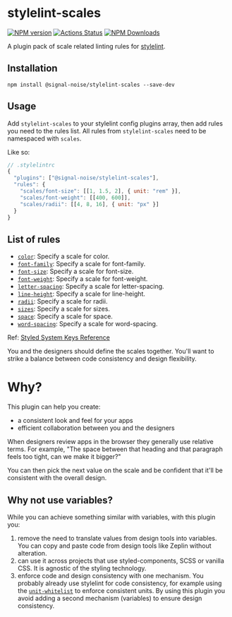 # stylelint-scales

[![NPM version](https://img.shields.io/npm/v/@signal-noise/stylelint-scales.svg)](https://www.npmjs.com/package/@signal-noise/stylelint-scales) [![Actions Status](https://github.com/signal-noise/stylelint-scales/workflows/node-ci/badge.svg)](https://github.com/signal-noise/stylelint-scales/actions) [![NPM Downloads](https://img.shields.io/npm/dm/@signal-noise/stylelint-scales.svg)](https://npmcharts.com/compare/@signal-noise/stylelint-scales?minimal=true)

A plugin pack of scale related linting rules for [stylelint](https://stylelint.io).

## Installation

```
npm install @signal-noise/stylelint-scales --save-dev
```

## Usage

Add `stylelint-scales` to your stylelint config plugins array, then add rules you need to the rules list. All rules from `stylelint-scales` need to be namespaced with `scales`.

Like so:

```js
// .stylelintrc
{
  "plugins": ["@signal-noise/stylelint-scales"],
  "rules": {
    "scales/font-size": [[1, 1.5, 2], { unit: "rem" }],
    "scales/font-weight": [[400, 600]],
    "scales/radii": [[4, 8, 16], { unit: "px" }]
  }
}
```

## List of rules

- [`color`](./lib/rules/color/README.md): Specify a scale for color.
- [`font-family`](./lib/rules/font-family/README.md): Specify a scale for font-family.
- [`font-size`](./lib/rules/font-size/README.md): Specify a scale for font-size.
- [`font-weight`](./lib/rules/font-weight/README.md): Specify a scale for font-weight.
- [`letter-spacing`](./lib/rules/letter-spacing/README.md): Specify a scale for letter-spacing.
- [`line-height`](./lib/rules/line-height/README.md): Specify a scale for line-height.
- [`radii`](./lib/rules/radii/README.md): Specify a scale for radii.
- [`sizes`](./lib/rules/sizes/README.md): Specify a scale for sizes.
- [`space`](./lib/rules/space/README.md): Specify a scale for space.
- [`word-spacing`](./lib/rules/word-spacing/README.md): Specify a scale for word-spacing.

Ref: [Styled System Keys Reference](https://styled-system.com/theme-specification#key-reference)

You and the designers should define the scales together. You'll want to strike a balance between code consistency and design flexibility.

# Why?

This plugin can help you create:

- a consistent look and feel for your apps
- efficient collaboration between you and the designers

When designers review apps in the browser they generally use relative terms. For example, "The space between that heading and that paragraph feels too tight, can we make it bigger?"

You can then pick the next value on the scale and be confident that it'll be consistent with the overall design.

## Why not use variables?

While you can achieve something similar with variables, with this plugin you:

1. remove the need to translate values from design tools into variables. You can copy and paste code from design tools like Zeplin without alteration.
2. can use it across projects that use styled-components, SCSS or vanilla CSS. It is agnostic of the styling technology.
3. enforce code and design consistency with one mechanism. You probably already use stylelint for code consistency, for example using the [`unit-whitelist`](https://stylelint.io/user-guide/rules/unit-whitelist) to enforce consistent units. By using this plugin you avoid adding a second mechanism (variables) to ensure design consistency.
